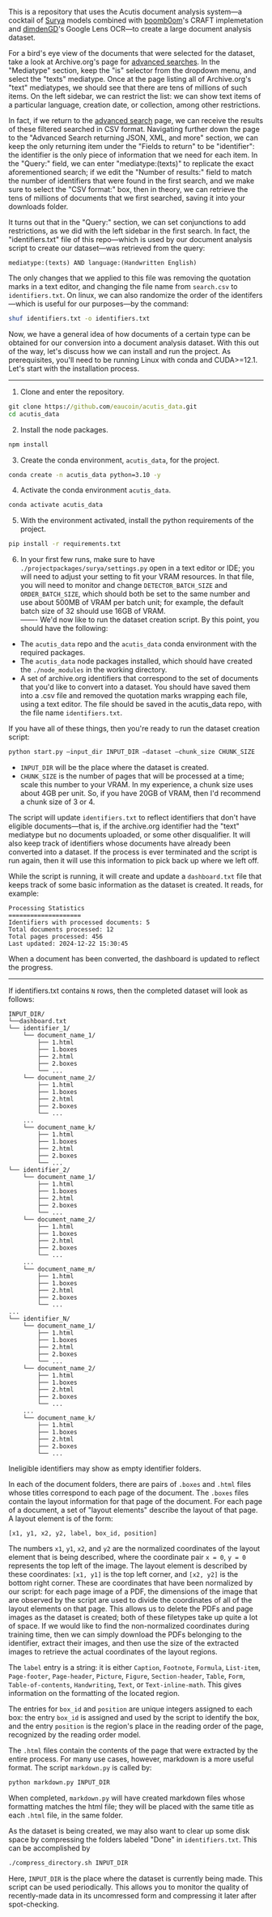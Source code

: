 This is a repository that uses the Acutis document analysis system—a cocktail of [Surya](https://github.com/VikParuchuri/surya) models combined with [boomb0om](https://github.com/boomb0om/CRAFT-text-detection)'s CRAFT implemetation and [dimdenGD](https://github.com/dimdenGD/chrome-lens-ocr/tree/main)'s Google Lens OCR—to create a large document analysis dataset. 

For a bird's eye view of the documents that were selected for the dataset, take a look at Archive.org's page for [advanced searches](https://archive.org/advancedsearch.php). In the "Mediatype" section, keep the "is" selector from the dropdown menu, and select the "texts" mediatype. Once at the page listing all of Archive.org's "text" mediatypes, we should see that there are tens of millions of such items. On the left sidebar, we can restrict the list: we can show text items of a particular language, creation date, or collection, among other restrictions.

In fact, if we return to the [advanced search](https://archive.org/advancedsearch.php) page, we can receive the results of these filtered searched in CSV format. Navigating further down the page to the "Advanced Search returning JSON, XML, and more" section, we can keep the only returning item under the "Fields to return" to be "identifier": the identifier is the only piece of information that we need for each item. In the "Query:" field, we can enter "mediatype:(texts)" to replicate the exact aforementioned search; if we edit the "Number of results:" field to match the number of identifiers that were found in the first search, and we make sure to select the "CSV format:" box, then in theory, we can retrieve the tens of millions of documents that we first searched, saving it into your downloads folder.

It turns out that in the "Query:" section, we can set conjunctions to add restrictions, as we did with the left sidebar in the first search. In fact, the "identifiers.txt" file of this repo—which is used by our document analysis script to create our dataset—was retrieved from the query:
```
mediatype:(texts) AND language:(Handwritten English)
```
The only changes that we applied to this file was removing the quotation marks in a text editor, and changing the file name from `search.csv` to `identifiers.txt`. On linux, we can also randomize the order of the identifers—which is useful for our purposes—by the command:
```bash
shuf identifiers.txt -o identifiers.txt
```

Now, we have a general idea of how documents of a certain type can be obtained for our conversion into a document analysis dataset. With this out of the way, let's discuss how we can install and run the project. As prerequisites, you'll need to be running Linux with conda and CUDA>=12.1. Let's start with the installation process.

-----
1. Clone and enter the repository.
```cmd
git clone https://github.com/eaucoin/acutis_data.git
cd acutis_data
```
2. Install the node packages.
```cmd
npm install
```
3. Create the conda environment, `acutis_data`, for the project.
```bash
conda create -n acutis_data python=3.10 -y 
```
4. Activate the conda environment `acutis_data`.
```bash
conda activate acutis_data
```
5. With the environment activated, install the python requirements of the project.
```bash
pip install -r requirements.txt
```
6. In your first few runs, make sure to have `./projectpackages/surya/settings.py` open in a text editor or IDE; you will need to adjust your setting to fit your VRAM resources. In that file, you will need to monitor and change `DETECTOR_BATCH_SIZE` and `ORDER_BATCH_SIZE`, which should both be set to the same number and use about 500MB of VRAM per batch unit; for example, the default batch size of 32 should use 16GB of VRAM.  
——-
We'd now like to run the dataset creation script. By this point, you should have the following:
- The `acutis_data` repo and the `acutis_data` conda environment with the required packages.
- The `acutis_data` node packages installed, which should have created the `./node_modules` in the working directory.
- A set of archive.org identifiers that correspond to the set of documents that you'd like to convert into a dataset. You should have saved them into a .csv file and removed the quotation marks wrapping each file, using a text editor. The file should be saved in the acutis_data repo, with the file name `identifiers.txt`.

If you have all of these things, then you're ready to run the dataset creation script:
```cmd
python start.py —input_dir INPUT_DIR —dataset —chunk_size CHUNK_SIZE
```
- `INPUT_DIR` will be the place where the dataset is created.
- `CHUNK_SIZE` is the number of pages that will be processed at a time; scale this number to your VRAM. In my experience, a chunk size uses about 4GB per unit. So, if you have 20GB of VRAM, then I'd recommend a chunk size of 3 or 4.

The script will update `identifiers.txt` to reflect identifiers that don't have eligible documents—that is, if the archive.org identifier had the "text" mediatype but no documents uploaded, or some other disqualifier. It will also keep track of identifiers whose documents have already been converted into a dataset. If the process is ever terminated and the script is run again, then it will use this information to pick back up where we left off.

While the script is running, it will create and update a `dashboard.txt` file that keeps track of some basic information as the dataset is created. It reads, for example:
```
Processing Statistics
====================
Identifiers with processed documents: 5
Total documents processed: 12
Total pages processed: 456
Last updated: 2024-12-22 15:30:45
```
When a document has been converted, the dashboard is updated to reflect the progress.

-----

If identifiers.txt contains `N` rows, then the completed dataset will look as follows:
```
INPUT_DIR/
└──dashboard.txt
└── identifier_1/
    └── document_name_1/
        ├── 1.html
        ├── 1.boxes
        ├── 2.html
        ├── 2.boxes
        └── ...
    └── document_name_2/
        ├── 1.html
        ├── 1.boxes
        ├── 2.html
        ├── 2.boxes
        └── ...
    ...
    └── document_name_k/
        ├── 1.html
        ├── 1.boxes
        ├── 2.html
        ├── 2.boxes
        └── ...
└── identifier_2/
    └── document_name_1/
        ├── 1.html
        ├── 1.boxes
        ├── 2.html
        ├── 2.boxes
        └── ...
    └── document_name_2/
        ├── 1.html
        ├── 1.boxes
        ├── 2.html
        ├── 2.boxes
        └── ...
    ...
    └── document_name_m/
        ├── 1.html
        ├── 1.boxes
        ├── 2.html
        ├── 2.boxes
        └── ...
...
└── identifier_N/
    └── document_name_1/
        ├── 1.html
        ├── 1.boxes
        ├── 2.html
        ├── 2.boxes
        └── ...
    └── document_name_2/
        ├── 1.html
        ├── 1.boxes
        ├── 2.html
        ├── 2.boxes
        └── ...
    ...
    └── document_name_k/
        ├── 1.html
        ├── 1.boxes
        ├── 2.html
        ├── 2.boxes
        └── ...
```
Ineligible identifiers may show as empty identifier folders.

In each of the document folders, there are pairs of `.boxes` and `.html` files whose titles correspond to each page of the document. The `.boxes` files contain the layout information for that page of the document. For each page of a document, a set of "layout elements" describe the layout of that page. A layout element is of the form:
```
[x1, y1, x2, y2, label, box_id, position]
```
The numbers `x1`, `y1`, `x2`, and `y2` are the normalized coordinates of the layout element that is being described, where the coordinate pair `x = 0`, `y = 0` represents the top left of the image. The layout element is described by these coordinates: `[x1, y1]` is the top left corner, and `[x2, y2]` is the bottom right corner. These are coordinates that have been normalized by our script: for each page image of a PDF, the dimensions of the image that are observed by the script are used to divide the coordinates of all of the layout elements on that page. This allows us to delete the PDFs and page images as the dataset is created; both of these filetypes take up quite a lot of space. If we would like to find the non-normalized coordinates during training time, then we can simply download the PDFs belonging to the identifier, extract their images, and then use the size of the extracted images to retrieve the actual coordinates of the layout regions.

The `label` entry is a string: it is either `Caption`, `Footnote`, `Formula`, `List-item`, `Page-footer`, `Page-header`, `Picture`, `Figure`, `Section-header`, `Table`, `Form`, `Table-of-contents`, `Handwriting`, `Text`, or `Text-inline-math`. This gives information on the formatting of the located region.

The entries for `box_id` and `position` are unique integers assigned to each box: the entry `box_id` is assigned and used by the script to identify the box, and the entry `position` is the region's place in the reading order of the page, recognized by the reading order model.

The `.html` files contain the contents of the page that were extracted by the entire process. For many use cases, however, markdown is a more useful format. The script `markdown.py` is called by:
```bash
python markdown.py INPUT_DIR
```
When completed, `markdown.py` will have created markdown files whose formatting matches the html file; they will be placed with the same title as each `.html` file, in the same folder. 

As the dataset is being created, we may also want to clear up some disk space by compressing the folders labeled "Done" in `identifiers.txt`. This can be accomplished by 
```bash
./compress_directory.sh INPUT_DIR
```
Here, `INPUT_DIR` is the place where the dataset is currently being made. This script can be used periodically. This allows you to monitor the quality of recently-made data in its uncomressed form and compressing it later after spot-checking.
